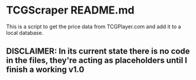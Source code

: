 # TCGScraper README.md
This is a script to get the price data from TCGPlayer.com and add it to a local database.

## DISCLAIMER: In its current state there is no code in the files, they're acting as placeholders until I finish a working v1.0